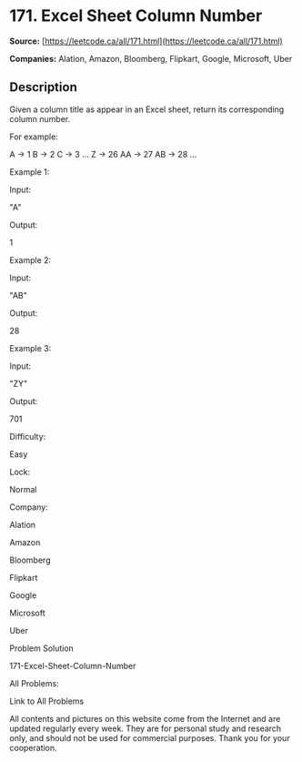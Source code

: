 # 171. Excel Sheet Column Number

**Source:** [https://leetcode.ca/all/171.html](https://leetcode.ca/all/171.html)

**Companies:** Alation, Amazon, Bloomberg, Flipkart, Google, Microsoft, Uber

## Description

Given a column title as appear in an Excel sheet, return its corresponding column number.

For example:

A -> 1
    B -> 2
    C -> 3
    ...
    Z -> 26
    AA -> 27
    AB -> 28
    ...

Example 1:

Input:

"A"

Output:

1

Example 2:

Input:

"AB"

Output:

28

Example 3:

Input:

"ZY"

Output:

701

Difficulty:

Easy

Lock:

Normal

Company:

Alation

Amazon

Bloomberg

Flipkart

Google

Microsoft

Uber

Problem Solution

171-Excel-Sheet-Column-Number

All Problems:

Link to All Problems

All contents and pictures on this website come from the Internet and are updated regularly every week. They are for personal study and research only, and should not be used for commercial purposes. Thank you for your cooperation.

